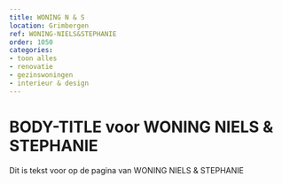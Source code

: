 ```yaml
---
title: WONING N & S
location: Grimbergen
ref: WONING-NIELS&STEPHANIE
order: 1050
categories:
- toon alles
- renovatie
- gezinswoningen
- interieur & design
---
```

# BODY-TITLE voor WONING NIELS & STEPHANIE

Dit is tekst voor op de pagina van WONING NIELS & STEPHANIE
